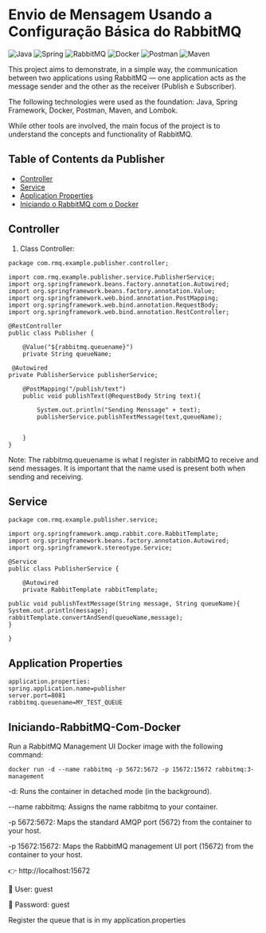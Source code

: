 # Envio de Mensagem Usando a Configuração Básica do RabbitMQ

![Java](https://img.shields.io/badge/java-%23ED8B00.svg?style=for-the-badge&logo=openjdk&logoColor=white)
![Spring](https://img.shields.io/badge/spring-%236DB33F.svg?style=for-the-badge&logo=spring&logoColor=white)
![RabbitMQ](https://img.shields.io/badge/RabbitMQ-FF6600?style=for-the-badge&logo=rabbitmq&logoColor=white)
![Docker](https://img.shields.io/badge/Docker-2496ED?style=for-the-badge&logo=docker&logoColor=white)
![Postman](https://img.shields.io/badge/Postman-FF6C37?style=for-the-badge&logo=postman&logoColor=white)
![Maven](https://img.shields.io/badge/Maven-C71A36?style=for-the-badge&logo=apache-maven&logoColor=white)


This project aims to demonstrate, in a simple way, the communication between two applications using RabbitMQ — one application acts as the message sender and the other as the receiver (Publish e Subscriber).

The following technologies were used as the foundation: Java, Spring Framework, Docker, Postman, Maven, and Lombok.

While other tools are involved, the main focus of the project is to understand the concepts and functionality of RabbitMQ.

## Table of Contents da Publisher

- [Controller](#controller)
- [Service](#service)
- [Application Properties](#Application-Properties)
- [Iniciando o RabbitMQ com o Docker](#Iniciando-RabbitMQ-Com-Docker)


## Controller

1. Class Controller:

```
package com.rmq.example.publisher.controller;

import com.rmq.example.publisher.service.PublisherService;
import org.springframework.beans.factory.annotation.Autowired;
import org.springframework.beans.factory.annotation.Value;
import org.springframework.web.bind.annotation.PostMapping;
import org.springframework.web.bind.annotation.RequestBody;
import org.springframework.web.bind.annotation.RestController;

@RestController
public class Publisher {

    @Value("${rabbitmq.queuename}")
    private String queueName;

 @Autowired
private PublisherService publisherService;

    @PostMapping("/publish/text")
    public void publishText(@RequestBody String text){

        System.out.println("Sending Menssage" + text);
        publisherService.publishTextMessage(text,queueName);


    }
}

```

Note: The rabbitmq.queuename is what I register in rabbitMQ to receive and send messages. It is important that the name used is present both when sending and receiving.


## Service

```
package com.rmq.example.publisher.service;

import org.springframework.amqp.rabbit.core.RabbitTemplate;
import org.springframework.beans.factory.annotation.Autowired;
import org.springframework.stereotype.Service;

@Service
public class PublisherService {

    @Autowired
    private RabbitTemplate rabbitTemplate;

public void publishTextMessage(String message, String queueName){
System.out.println(message);
rabbitTemplate.convertAndSend(queueName,message);
}

}

```



## Application Properties

```
application.properties:
spring.application.name=publisher
server.port=8081
rabbitmq.queuename=MY_TEST_QUEUE

```

## Iniciando-RabbitMQ-Com-Docker

Run a RabbitMQ Management UI Docker image with the following command:

```
docker run -d --name rabbitmq -p 5672:5672 -p 15672:15672 rabbitmq:3-management
```
-d: Runs the container in detached mode (in the background).

--name rabbitmq: Assigns the name rabbitmq to your container.

-p 5672:5672: Maps the standard AMQP port (5672) from the container to your host.

-p 15672:15672: Maps the RabbitMQ management UI port (15672) from the container to your host.




👉 http://localhost:15672

👤 User: guest

🔐 Password: guest

Register the queue that is in my application.properties


